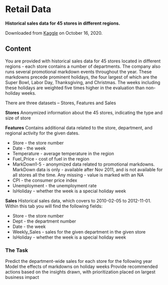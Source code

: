 # Retail Data

**Historical sales data for 45 stores in different regions.**

Downloaded from [Kaggle](https://www.kaggle.com/manjeetsingh/retaildataset) on October 16, 2020.

## Content

You are provided with historical sales data for 45 stores located in different regions - each store contains a number of departments. The company also runs several promotional markdown events throughout the year. These markdowns precede prominent holidays, the four largest of which are the Super Bowl, Labor Day, Thanksgiving, and Christmas. The weeks including these holidays are weighted five times higher in the evaluation than non-holiday weeks.

There are three datasets – Stores, Features and Sales

**Stores**
Anonymized information about the 45 stores, indicating the type and size of store

**Features**
Contains additional data related to the store, department, and regional activity for the given dates.

- Store - the store number
- Date - the week
- Temperature - average temperature in the region
- Fuel_Price - cost of fuel in the region
- MarkDown1-5 - anonymized data related to promotional markdowns. MarkDown data is only - available after Nov 2011, and is not available for all stores all the time. Any missing - value is marked with an NA
- CPI - the consumer price index
- Unemployment - the unemployment rate
- IsHoliday - whether the week is a special holiday week

**Sales**
Historical sales data, which covers to 2010-02-05 to 2012-11-01. Within this tab you will find the following fields:

- Store - the store number
- Dept - the department number
- Date - the week
- Weekly_Sales -  sales for the given department in the given store
- IsHoliday - whether the week is a special holiday week

### The Task
Predict the department-wide sales for each store for the following year
Model the effects of markdowns on holiday weeks
Provide recommended actions based on the insights drawn, with prioritization placed on largest business impact